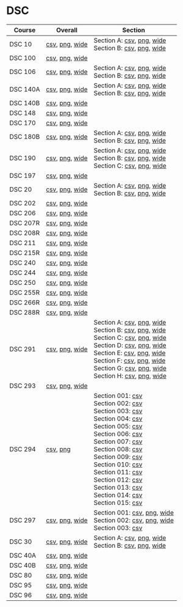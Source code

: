 # DSC

| Course | Overall | Section |
| ------ | ------- | ------- |
| DSC 10 | [csv](https://github.com/UCSD-Historical-Enrollment-Data/2025Winter/blob/main/overall/DSC%2010.csv), [png](https://raw.githubusercontent.com/UCSD-Historical-Enrollment-Data/2025Winter/main/plot_overall/DSC%2010.png), [wide](https://raw.githubusercontent.com/UCSD-Historical-Enrollment-Data/2025Winter/main/plot_overall_wide/DSC%2010.png) | Section A: [csv](https://github.com/UCSD-Historical-Enrollment-Data/2025Winter/blob/main/section/DSC%2010_A.csv), [png](https://raw.githubusercontent.com/UCSD-Historical-Enrollment-Data/2025Winter/main/plot_section/DSC%2010_A.png), [wide](https://raw.githubusercontent.com/UCSD-Historical-Enrollment-Data/2025Winter/main/plot_section_wide/DSC%2010_A.png)<br>Section B: [csv](https://github.com/UCSD-Historical-Enrollment-Data/2025Winter/blob/main/section/DSC%2010_B.csv), [png](https://raw.githubusercontent.com/UCSD-Historical-Enrollment-Data/2025Winter/main/plot_section/DSC%2010_B.png), [wide](https://raw.githubusercontent.com/UCSD-Historical-Enrollment-Data/2025Winter/main/plot_section_wide/DSC%2010_B.png) |
| DSC 100 | [csv](https://github.com/UCSD-Historical-Enrollment-Data/2025Winter/blob/main/overall/DSC%20100.csv), [png](https://raw.githubusercontent.com/UCSD-Historical-Enrollment-Data/2025Winter/main/plot_overall/DSC%20100.png), [wide](https://raw.githubusercontent.com/UCSD-Historical-Enrollment-Data/2025Winter/main/plot_overall_wide/DSC%20100.png) |  |
| DSC 106 | [csv](https://github.com/UCSD-Historical-Enrollment-Data/2025Winter/blob/main/overall/DSC%20106.csv), [png](https://raw.githubusercontent.com/UCSD-Historical-Enrollment-Data/2025Winter/main/plot_overall/DSC%20106.png), [wide](https://raw.githubusercontent.com/UCSD-Historical-Enrollment-Data/2025Winter/main/plot_overall_wide/DSC%20106.png) | Section A: [csv](https://github.com/UCSD-Historical-Enrollment-Data/2025Winter/blob/main/section/DSC%20106_A.csv), [png](https://raw.githubusercontent.com/UCSD-Historical-Enrollment-Data/2025Winter/main/plot_section/DSC%20106_A.png), [wide](https://raw.githubusercontent.com/UCSD-Historical-Enrollment-Data/2025Winter/main/plot_section_wide/DSC%20106_A.png)<br>Section B: [csv](https://github.com/UCSD-Historical-Enrollment-Data/2025Winter/blob/main/section/DSC%20106_B.csv), [png](https://raw.githubusercontent.com/UCSD-Historical-Enrollment-Data/2025Winter/main/plot_section/DSC%20106_B.png), [wide](https://raw.githubusercontent.com/UCSD-Historical-Enrollment-Data/2025Winter/main/plot_section_wide/DSC%20106_B.png) |
| DSC 140A | [csv](https://github.com/UCSD-Historical-Enrollment-Data/2025Winter/blob/main/overall/DSC%20140A.csv), [png](https://raw.githubusercontent.com/UCSD-Historical-Enrollment-Data/2025Winter/main/plot_overall/DSC%20140A.png), [wide](https://raw.githubusercontent.com/UCSD-Historical-Enrollment-Data/2025Winter/main/plot_overall_wide/DSC%20140A.png) | Section A: [csv](https://github.com/UCSD-Historical-Enrollment-Data/2025Winter/blob/main/section/DSC%20140A_A.csv), [png](https://raw.githubusercontent.com/UCSD-Historical-Enrollment-Data/2025Winter/main/plot_section/DSC%20140A_A.png), [wide](https://raw.githubusercontent.com/UCSD-Historical-Enrollment-Data/2025Winter/main/plot_section_wide/DSC%20140A_A.png)<br>Section B: [csv](https://github.com/UCSD-Historical-Enrollment-Data/2025Winter/blob/main/section/DSC%20140A_B.csv), [png](https://raw.githubusercontent.com/UCSD-Historical-Enrollment-Data/2025Winter/main/plot_section/DSC%20140A_B.png), [wide](https://raw.githubusercontent.com/UCSD-Historical-Enrollment-Data/2025Winter/main/plot_section_wide/DSC%20140A_B.png) |
| DSC 140B | [csv](https://github.com/UCSD-Historical-Enrollment-Data/2025Winter/blob/main/overall/DSC%20140B.csv), [png](https://raw.githubusercontent.com/UCSD-Historical-Enrollment-Data/2025Winter/main/plot_overall/DSC%20140B.png), [wide](https://raw.githubusercontent.com/UCSD-Historical-Enrollment-Data/2025Winter/main/plot_overall_wide/DSC%20140B.png) |  |
| DSC 148 | [csv](https://github.com/UCSD-Historical-Enrollment-Data/2025Winter/blob/main/overall/DSC%20148.csv), [png](https://raw.githubusercontent.com/UCSD-Historical-Enrollment-Data/2025Winter/main/plot_overall/DSC%20148.png), [wide](https://raw.githubusercontent.com/UCSD-Historical-Enrollment-Data/2025Winter/main/plot_overall_wide/DSC%20148.png) |  |
| DSC 170 | [csv](https://github.com/UCSD-Historical-Enrollment-Data/2025Winter/blob/main/overall/DSC%20170.csv), [png](https://raw.githubusercontent.com/UCSD-Historical-Enrollment-Data/2025Winter/main/plot_overall/DSC%20170.png), [wide](https://raw.githubusercontent.com/UCSD-Historical-Enrollment-Data/2025Winter/main/plot_overall_wide/DSC%20170.png) |  |
| DSC 180B | [csv](https://github.com/UCSD-Historical-Enrollment-Data/2025Winter/blob/main/overall/DSC%20180B.csv), [png](https://raw.githubusercontent.com/UCSD-Historical-Enrollment-Data/2025Winter/main/plot_overall/DSC%20180B.png), [wide](https://raw.githubusercontent.com/UCSD-Historical-Enrollment-Data/2025Winter/main/plot_overall_wide/DSC%20180B.png) | Section A: [csv](https://github.com/UCSD-Historical-Enrollment-Data/2025Winter/blob/main/section/DSC%20180B_A.csv), [png](https://raw.githubusercontent.com/UCSD-Historical-Enrollment-Data/2025Winter/main/plot_section/DSC%20180B_A.png), [wide](https://raw.githubusercontent.com/UCSD-Historical-Enrollment-Data/2025Winter/main/plot_section_wide/DSC%20180B_A.png)<br>Section B: [csv](https://github.com/UCSD-Historical-Enrollment-Data/2025Winter/blob/main/section/DSC%20180B_B.csv), [png](https://raw.githubusercontent.com/UCSD-Historical-Enrollment-Data/2025Winter/main/plot_section/DSC%20180B_B.png), [wide](https://raw.githubusercontent.com/UCSD-Historical-Enrollment-Data/2025Winter/main/plot_section_wide/DSC%20180B_B.png) |
| DSC 190 | [csv](https://github.com/UCSD-Historical-Enrollment-Data/2025Winter/blob/main/overall/DSC%20190.csv), [png](https://raw.githubusercontent.com/UCSD-Historical-Enrollment-Data/2025Winter/main/plot_overall/DSC%20190.png), [wide](https://raw.githubusercontent.com/UCSD-Historical-Enrollment-Data/2025Winter/main/plot_overall_wide/DSC%20190.png) | Section A: [csv](https://github.com/UCSD-Historical-Enrollment-Data/2025Winter/blob/main/section/DSC%20190_A.csv), [png](https://raw.githubusercontent.com/UCSD-Historical-Enrollment-Data/2025Winter/main/plot_section/DSC%20190_A.png), [wide](https://raw.githubusercontent.com/UCSD-Historical-Enrollment-Data/2025Winter/main/plot_section_wide/DSC%20190_A.png)<br>Section B: [csv](https://github.com/UCSD-Historical-Enrollment-Data/2025Winter/blob/main/section/DSC%20190_B.csv), [png](https://raw.githubusercontent.com/UCSD-Historical-Enrollment-Data/2025Winter/main/plot_section/DSC%20190_B.png), [wide](https://raw.githubusercontent.com/UCSD-Historical-Enrollment-Data/2025Winter/main/plot_section_wide/DSC%20190_B.png)<br>Section C: [csv](https://github.com/UCSD-Historical-Enrollment-Data/2025Winter/blob/main/section/DSC%20190_C.csv), [png](https://raw.githubusercontent.com/UCSD-Historical-Enrollment-Data/2025Winter/main/plot_section/DSC%20190_C.png), [wide](https://raw.githubusercontent.com/UCSD-Historical-Enrollment-Data/2025Winter/main/plot_section_wide/DSC%20190_C.png) |
| DSC 197 | [csv](https://github.com/UCSD-Historical-Enrollment-Data/2025Winter/blob/main/overall/DSC%20197.csv), [png](https://raw.githubusercontent.com/UCSD-Historical-Enrollment-Data/2025Winter/main/plot_overall/DSC%20197.png), [wide](https://raw.githubusercontent.com/UCSD-Historical-Enrollment-Data/2025Winter/main/plot_overall_wide/DSC%20197.png) |  |
| DSC 20 | [csv](https://github.com/UCSD-Historical-Enrollment-Data/2025Winter/blob/main/overall/DSC%2020.csv), [png](https://raw.githubusercontent.com/UCSD-Historical-Enrollment-Data/2025Winter/main/plot_overall/DSC%2020.png), [wide](https://raw.githubusercontent.com/UCSD-Historical-Enrollment-Data/2025Winter/main/plot_overall_wide/DSC%2020.png) | Section A: [csv](https://github.com/UCSD-Historical-Enrollment-Data/2025Winter/blob/main/section/DSC%2020_A.csv), [png](https://raw.githubusercontent.com/UCSD-Historical-Enrollment-Data/2025Winter/main/plot_section/DSC%2020_A.png), [wide](https://raw.githubusercontent.com/UCSD-Historical-Enrollment-Data/2025Winter/main/plot_section_wide/DSC%2020_A.png)<br>Section B: [csv](https://github.com/UCSD-Historical-Enrollment-Data/2025Winter/blob/main/section/DSC%2020_B.csv), [png](https://raw.githubusercontent.com/UCSD-Historical-Enrollment-Data/2025Winter/main/plot_section/DSC%2020_B.png), [wide](https://raw.githubusercontent.com/UCSD-Historical-Enrollment-Data/2025Winter/main/plot_section_wide/DSC%2020_B.png) |
| DSC 202 | [csv](https://github.com/UCSD-Historical-Enrollment-Data/2025Winter/blob/main/overall/DSC%20202.csv), [png](https://raw.githubusercontent.com/UCSD-Historical-Enrollment-Data/2025Winter/main/plot_overall/DSC%20202.png), [wide](https://raw.githubusercontent.com/UCSD-Historical-Enrollment-Data/2025Winter/main/plot_overall_wide/DSC%20202.png) |  |
| DSC 206 | [csv](https://github.com/UCSD-Historical-Enrollment-Data/2025Winter/blob/main/overall/DSC%20206.csv), [png](https://raw.githubusercontent.com/UCSD-Historical-Enrollment-Data/2025Winter/main/plot_overall/DSC%20206.png), [wide](https://raw.githubusercontent.com/UCSD-Historical-Enrollment-Data/2025Winter/main/plot_overall_wide/DSC%20206.png) |  |
| DSC 207R | [csv](https://github.com/UCSD-Historical-Enrollment-Data/2025Winter/blob/main/overall/DSC%20207R.csv), [png](https://raw.githubusercontent.com/UCSD-Historical-Enrollment-Data/2025Winter/main/plot_overall/DSC%20207R.png), [wide](https://raw.githubusercontent.com/UCSD-Historical-Enrollment-Data/2025Winter/main/plot_overall_wide/DSC%20207R.png) |  |
| DSC 208R | [csv](https://github.com/UCSD-Historical-Enrollment-Data/2025Winter/blob/main/overall/DSC%20208R.csv), [png](https://raw.githubusercontent.com/UCSD-Historical-Enrollment-Data/2025Winter/main/plot_overall/DSC%20208R.png), [wide](https://raw.githubusercontent.com/UCSD-Historical-Enrollment-Data/2025Winter/main/plot_overall_wide/DSC%20208R.png) |  |
| DSC 211 | [csv](https://github.com/UCSD-Historical-Enrollment-Data/2025Winter/blob/main/overall/DSC%20211.csv), [png](https://raw.githubusercontent.com/UCSD-Historical-Enrollment-Data/2025Winter/main/plot_overall/DSC%20211.png), [wide](https://raw.githubusercontent.com/UCSD-Historical-Enrollment-Data/2025Winter/main/plot_overall_wide/DSC%20211.png) |  |
| DSC 215R | [csv](https://github.com/UCSD-Historical-Enrollment-Data/2025Winter/blob/main/overall/DSC%20215R.csv), [png](https://raw.githubusercontent.com/UCSD-Historical-Enrollment-Data/2025Winter/main/plot_overall/DSC%20215R.png), [wide](https://raw.githubusercontent.com/UCSD-Historical-Enrollment-Data/2025Winter/main/plot_overall_wide/DSC%20215R.png) |  |
| DSC 240 | [csv](https://github.com/UCSD-Historical-Enrollment-Data/2025Winter/blob/main/overall/DSC%20240.csv), [png](https://raw.githubusercontent.com/UCSD-Historical-Enrollment-Data/2025Winter/main/plot_overall/DSC%20240.png), [wide](https://raw.githubusercontent.com/UCSD-Historical-Enrollment-Data/2025Winter/main/plot_overall_wide/DSC%20240.png) |  |
| DSC 244 | [csv](https://github.com/UCSD-Historical-Enrollment-Data/2025Winter/blob/main/overall/DSC%20244.csv), [png](https://raw.githubusercontent.com/UCSD-Historical-Enrollment-Data/2025Winter/main/plot_overall/DSC%20244.png), [wide](https://raw.githubusercontent.com/UCSD-Historical-Enrollment-Data/2025Winter/main/plot_overall_wide/DSC%20244.png) |  |
| DSC 250 | [csv](https://github.com/UCSD-Historical-Enrollment-Data/2025Winter/blob/main/overall/DSC%20250.csv), [png](https://raw.githubusercontent.com/UCSD-Historical-Enrollment-Data/2025Winter/main/plot_overall/DSC%20250.png), [wide](https://raw.githubusercontent.com/UCSD-Historical-Enrollment-Data/2025Winter/main/plot_overall_wide/DSC%20250.png) |  |
| DSC 255R | [csv](https://github.com/UCSD-Historical-Enrollment-Data/2025Winter/blob/main/overall/DSC%20255R.csv), [png](https://raw.githubusercontent.com/UCSD-Historical-Enrollment-Data/2025Winter/main/plot_overall/DSC%20255R.png), [wide](https://raw.githubusercontent.com/UCSD-Historical-Enrollment-Data/2025Winter/main/plot_overall_wide/DSC%20255R.png) |  |
| DSC 266R | [csv](https://github.com/UCSD-Historical-Enrollment-Data/2025Winter/blob/main/overall/DSC%20266R.csv), [png](https://raw.githubusercontent.com/UCSD-Historical-Enrollment-Data/2025Winter/main/plot_overall/DSC%20266R.png), [wide](https://raw.githubusercontent.com/UCSD-Historical-Enrollment-Data/2025Winter/main/plot_overall_wide/DSC%20266R.png) |  |
| DSC 288R | [csv](https://github.com/UCSD-Historical-Enrollment-Data/2025Winter/blob/main/overall/DSC%20288R.csv), [png](https://raw.githubusercontent.com/UCSD-Historical-Enrollment-Data/2025Winter/main/plot_overall/DSC%20288R.png), [wide](https://raw.githubusercontent.com/UCSD-Historical-Enrollment-Data/2025Winter/main/plot_overall_wide/DSC%20288R.png) |  |
| DSC 291 | [csv](https://github.com/UCSD-Historical-Enrollment-Data/2025Winter/blob/main/overall/DSC%20291.csv), [png](https://raw.githubusercontent.com/UCSD-Historical-Enrollment-Data/2025Winter/main/plot_overall/DSC%20291.png), [wide](https://raw.githubusercontent.com/UCSD-Historical-Enrollment-Data/2025Winter/main/plot_overall_wide/DSC%20291.png) | Section A: [csv](https://github.com/UCSD-Historical-Enrollment-Data/2025Winter/blob/main/section/DSC%20291_A.csv), [png](https://raw.githubusercontent.com/UCSD-Historical-Enrollment-Data/2025Winter/main/plot_section/DSC%20291_A.png), [wide](https://raw.githubusercontent.com/UCSD-Historical-Enrollment-Data/2025Winter/main/plot_section_wide/DSC%20291_A.png)<br>Section B: [csv](https://github.com/UCSD-Historical-Enrollment-Data/2025Winter/blob/main/section/DSC%20291_B.csv), [png](https://raw.githubusercontent.com/UCSD-Historical-Enrollment-Data/2025Winter/main/plot_section/DSC%20291_B.png), [wide](https://raw.githubusercontent.com/UCSD-Historical-Enrollment-Data/2025Winter/main/plot_section_wide/DSC%20291_B.png)<br>Section C: [csv](https://github.com/UCSD-Historical-Enrollment-Data/2025Winter/blob/main/section/DSC%20291_C.csv), [png](https://raw.githubusercontent.com/UCSD-Historical-Enrollment-Data/2025Winter/main/plot_section/DSC%20291_C.png), [wide](https://raw.githubusercontent.com/UCSD-Historical-Enrollment-Data/2025Winter/main/plot_section_wide/DSC%20291_C.png)<br>Section D: [csv](https://github.com/UCSD-Historical-Enrollment-Data/2025Winter/blob/main/section/DSC%20291_D.csv), [png](https://raw.githubusercontent.com/UCSD-Historical-Enrollment-Data/2025Winter/main/plot_section/DSC%20291_D.png), [wide](https://raw.githubusercontent.com/UCSD-Historical-Enrollment-Data/2025Winter/main/plot_section_wide/DSC%20291_D.png)<br>Section E: [csv](https://github.com/UCSD-Historical-Enrollment-Data/2025Winter/blob/main/section/DSC%20291_E.csv), [png](https://raw.githubusercontent.com/UCSD-Historical-Enrollment-Data/2025Winter/main/plot_section/DSC%20291_E.png), [wide](https://raw.githubusercontent.com/UCSD-Historical-Enrollment-Data/2025Winter/main/plot_section_wide/DSC%20291_E.png)<br>Section F: [csv](https://github.com/UCSD-Historical-Enrollment-Data/2025Winter/blob/main/section/DSC%20291_F.csv), [png](https://raw.githubusercontent.com/UCSD-Historical-Enrollment-Data/2025Winter/main/plot_section/DSC%20291_F.png), [wide](https://raw.githubusercontent.com/UCSD-Historical-Enrollment-Data/2025Winter/main/plot_section_wide/DSC%20291_F.png)<br>Section G: [csv](https://github.com/UCSD-Historical-Enrollment-Data/2025Winter/blob/main/section/DSC%20291_G.csv), [png](https://raw.githubusercontent.com/UCSD-Historical-Enrollment-Data/2025Winter/main/plot_section/DSC%20291_G.png), [wide](https://raw.githubusercontent.com/UCSD-Historical-Enrollment-Data/2025Winter/main/plot_section_wide/DSC%20291_G.png)<br>Section H: [csv](https://github.com/UCSD-Historical-Enrollment-Data/2025Winter/blob/main/section/DSC%20291_H.csv), [png](https://raw.githubusercontent.com/UCSD-Historical-Enrollment-Data/2025Winter/main/plot_section/DSC%20291_H.png), [wide](https://raw.githubusercontent.com/UCSD-Historical-Enrollment-Data/2025Winter/main/plot_section_wide/DSC%20291_H.png) |
| DSC 293 | [csv](https://github.com/UCSD-Historical-Enrollment-Data/2025Winter/blob/main/overall/DSC%20293.csv), [png](https://raw.githubusercontent.com/UCSD-Historical-Enrollment-Data/2025Winter/main/plot_overall/DSC%20293.png), [wide](https://raw.githubusercontent.com/UCSD-Historical-Enrollment-Data/2025Winter/main/plot_overall_wide/DSC%20293.png) |  |
| DSC 294 | [csv](https://github.com/UCSD-Historical-Enrollment-Data/2025Winter/blob/main/overall/DSC%20294.csv), [png](https://raw.githubusercontent.com/UCSD-Historical-Enrollment-Data/2025Winter/main/plot_overall/DSC%20294.png) | Section 001: [csv](https://github.com/UCSD-Historical-Enrollment-Data/2025Winter/blob/main/section/DSC%20294_001.csv)<br>Section 002: [csv](https://github.com/UCSD-Historical-Enrollment-Data/2025Winter/blob/main/section/DSC%20294_002.csv)<br>Section 003: [csv](https://github.com/UCSD-Historical-Enrollment-Data/2025Winter/blob/main/section/DSC%20294_003.csv)<br>Section 004: [csv](https://github.com/UCSD-Historical-Enrollment-Data/2025Winter/blob/main/section/DSC%20294_004.csv)<br>Section 005: [csv](https://github.com/UCSD-Historical-Enrollment-Data/2025Winter/blob/main/section/DSC%20294_005.csv)<br>Section 006: [csv](https://github.com/UCSD-Historical-Enrollment-Data/2025Winter/blob/main/section/DSC%20294_006.csv)<br>Section 007: [csv](https://github.com/UCSD-Historical-Enrollment-Data/2025Winter/blob/main/section/DSC%20294_007.csv)<br>Section 008: [csv](https://github.com/UCSD-Historical-Enrollment-Data/2025Winter/blob/main/section/DSC%20294_008.csv)<br>Section 009: [csv](https://github.com/UCSD-Historical-Enrollment-Data/2025Winter/blob/main/section/DSC%20294_009.csv)<br>Section 010: [csv](https://github.com/UCSD-Historical-Enrollment-Data/2025Winter/blob/main/section/DSC%20294_010.csv)<br>Section 011: [csv](https://github.com/UCSD-Historical-Enrollment-Data/2025Winter/blob/main/section/DSC%20294_011.csv)<br>Section 012: [csv](https://github.com/UCSD-Historical-Enrollment-Data/2025Winter/blob/main/section/DSC%20294_012.csv)<br>Section 013: [csv](https://github.com/UCSD-Historical-Enrollment-Data/2025Winter/blob/main/section/DSC%20294_013.csv)<br>Section 014: [csv](https://github.com/UCSD-Historical-Enrollment-Data/2025Winter/blob/main/section/DSC%20294_014.csv)<br>Section 015: [csv](https://github.com/UCSD-Historical-Enrollment-Data/2025Winter/blob/main/section/DSC%20294_015.csv) |
| DSC 297 | [csv](https://github.com/UCSD-Historical-Enrollment-Data/2025Winter/blob/main/overall/DSC%20297.csv), [png](https://raw.githubusercontent.com/UCSD-Historical-Enrollment-Data/2025Winter/main/plot_overall/DSC%20297.png), [wide](https://raw.githubusercontent.com/UCSD-Historical-Enrollment-Data/2025Winter/main/plot_overall_wide/DSC%20297.png) | Section 001: [csv](https://github.com/UCSD-Historical-Enrollment-Data/2025Winter/blob/main/section/DSC%20297_001.csv), [png](https://raw.githubusercontent.com/UCSD-Historical-Enrollment-Data/2025Winter/main/plot_section/DSC%20297_001.png), [wide](https://raw.githubusercontent.com/UCSD-Historical-Enrollment-Data/2025Winter/main/plot_section_wide/DSC%20297_001.png)<br>Section 002: [csv](https://github.com/UCSD-Historical-Enrollment-Data/2025Winter/blob/main/section/DSC%20297_002.csv), [png](https://raw.githubusercontent.com/UCSD-Historical-Enrollment-Data/2025Winter/main/plot_section/DSC%20297_002.png), [wide](https://raw.githubusercontent.com/UCSD-Historical-Enrollment-Data/2025Winter/main/plot_section_wide/DSC%20297_002.png)<br>Section 003: [csv](https://github.com/UCSD-Historical-Enrollment-Data/2025Winter/blob/main/section/DSC%20297_003.csv) |
| DSC 30 | [csv](https://github.com/UCSD-Historical-Enrollment-Data/2025Winter/blob/main/overall/DSC%2030.csv), [png](https://raw.githubusercontent.com/UCSD-Historical-Enrollment-Data/2025Winter/main/plot_overall/DSC%2030.png), [wide](https://raw.githubusercontent.com/UCSD-Historical-Enrollment-Data/2025Winter/main/plot_overall_wide/DSC%2030.png) | Section A: [csv](https://github.com/UCSD-Historical-Enrollment-Data/2025Winter/blob/main/section/DSC%2030_A.csv), [png](https://raw.githubusercontent.com/UCSD-Historical-Enrollment-Data/2025Winter/main/plot_section/DSC%2030_A.png), [wide](https://raw.githubusercontent.com/UCSD-Historical-Enrollment-Data/2025Winter/main/plot_section_wide/DSC%2030_A.png)<br>Section B: [csv](https://github.com/UCSD-Historical-Enrollment-Data/2025Winter/blob/main/section/DSC%2030_B.csv), [png](https://raw.githubusercontent.com/UCSD-Historical-Enrollment-Data/2025Winter/main/plot_section/DSC%2030_B.png), [wide](https://raw.githubusercontent.com/UCSD-Historical-Enrollment-Data/2025Winter/main/plot_section_wide/DSC%2030_B.png) |
| DSC 40A | [csv](https://github.com/UCSD-Historical-Enrollment-Data/2025Winter/blob/main/overall/DSC%2040A.csv), [png](https://raw.githubusercontent.com/UCSD-Historical-Enrollment-Data/2025Winter/main/plot_overall/DSC%2040A.png), [wide](https://raw.githubusercontent.com/UCSD-Historical-Enrollment-Data/2025Winter/main/plot_overall_wide/DSC%2040A.png) |  |
| DSC 40B | [csv](https://github.com/UCSD-Historical-Enrollment-Data/2025Winter/blob/main/overall/DSC%2040B.csv), [png](https://raw.githubusercontent.com/UCSD-Historical-Enrollment-Data/2025Winter/main/plot_overall/DSC%2040B.png), [wide](https://raw.githubusercontent.com/UCSD-Historical-Enrollment-Data/2025Winter/main/plot_overall_wide/DSC%2040B.png) |  |
| DSC 80 | [csv](https://github.com/UCSD-Historical-Enrollment-Data/2025Winter/blob/main/overall/DSC%2080.csv), [png](https://raw.githubusercontent.com/UCSD-Historical-Enrollment-Data/2025Winter/main/plot_overall/DSC%2080.png), [wide](https://raw.githubusercontent.com/UCSD-Historical-Enrollment-Data/2025Winter/main/plot_overall_wide/DSC%2080.png) |  |
| DSC 95 | [csv](https://github.com/UCSD-Historical-Enrollment-Data/2025Winter/blob/main/overall/DSC%2095.csv), [png](https://raw.githubusercontent.com/UCSD-Historical-Enrollment-Data/2025Winter/main/plot_overall/DSC%2095.png), [wide](https://raw.githubusercontent.com/UCSD-Historical-Enrollment-Data/2025Winter/main/plot_overall_wide/DSC%2095.png) |  |
| DSC 96 | [csv](https://github.com/UCSD-Historical-Enrollment-Data/2025Winter/blob/main/overall/DSC%2096.csv), [png](https://raw.githubusercontent.com/UCSD-Historical-Enrollment-Data/2025Winter/main/plot_overall/DSC%2096.png), [wide](https://raw.githubusercontent.com/UCSD-Historical-Enrollment-Data/2025Winter/main/plot_overall_wide/DSC%2096.png) |  |
